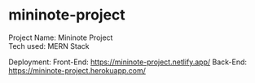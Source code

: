 # mininote-project
Project Name: Mininote Project  
Tech used: MERN Stack

Deployment: 
  Front-End: https://mininote-project.netlify.app/
  Back-End: https://mininote-project.herokuapp.com/
